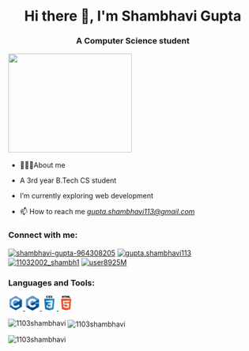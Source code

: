 <h1 align="center">Hi there 👋, I'm Shambhavi Gupta</h1>
<h3 align="center">A Computer Science student</h3>
<p align="left"> <img src="https://rapidapi.com/blog/wp-content/uploads/2017/01/octocat.gif" height="200" width="250" /> </p>




- 👩🏻‍💻About me
- A 3rd year B.Tech CS student 
- I’m currently exploring web development 

- 📫 How to reach me *gupta.shambhavi113@gmail.com*

<h3 align="left">Connect with me:</h3>
<p align="left">
<a href="https://www.linkedin.com/in/shambhavi-gupta-964308205/" target="blank"><img align="center" src="https://cdn.icon-icons.com/icons2/2037/PNG/512/in_linked_linkedin_media_social_icon_124259.png" alt="shambhavi-gupta-964308205" height="25" width="25" /></a>
<a href="https://www.instagram.com/gupta.shambhavi113/?hl=en" target="blank"><img align="center" src="https://th.bing.com/th/id/OIP.JtmXSh_uyZBaTg1eXd-NtgHaHa?pid=ImgDet&rs=1" alt="gupta.shambhavi113" height="25" width="25" /></a>
<a href="https://www.hackerrank.com/11032002_shambh1" target="blank"><img align="center" src="https://th.bing.com/th/id/OIP.aiEgvLjGCcSQTDnU42f8SAHaHa?pid=ImgDet&rs=1" alt="11032002_shambh1" height="30" width="30" /></a>
<a href="https://leetcode.com/user8925M/" target="blank"><img align="center" src="https://leetcode.com/static/images/LeetCode_logo.png" alt="user8925M" height="30" width="30" /></a>
  
</p>

<h3 align="left">Languages and Tools:</h3>
<p align="left"> <a href="https://www.cprogramming.com/" target="_blank" rel="noreferrer"> <img src="https://raw.githubusercontent.com/devicons/devicon/master/icons/c/c-original.svg" alt="c" width="30" height="30"/> </a> <a href="https://www.w3schools.com/cpp/" target="_blank" rel="noreferrer"> <img src="https://raw.githubusercontent.com/devicons/devicon/master/icons/cplusplus/cplusplus-original.svg" alt="cplusplus" width="30" height="30"/> </a> <a href="https://www.w3schools.com/css/" target="_blank" rel="noreferrer"> <img src="https://raw.githubusercontent.com/devicons/devicon/master/icons/css3/css3-original-wordmark.svg" alt="css3" width="30" height="30"/> </a> <a href="https://www.w3.org/html/" target="_blank" rel="noreferrer"> <img src="https://raw.githubusercontent.com/devicons/devicon/master/icons/html5/html5-original-wordmark.svg" alt="html5" width="30" height="30"/> </a> </p>

<p><img align="left" src="https://github-readme-stats.vercel.app/api/top-langs?username=1103shambhavi&show_icons=true&locale=en&layout=compact" alt="1103shambhavi" /></p>

<p>&nbsp;<img align="center" src="https://github-readme-stats.vercel.app/api?username=1103shambhavi&show_icons=true&locale=en" alt="1103shambhavi" /></p>

<p align="left"> <img src="https://komarev.com/ghpvc/?username=1103shambhavi&label=Profile%20views&color=0e75b6&style=flat" alt="1103shambhavi" /> </p>
